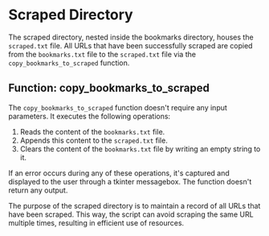 # Scraped Directory

The scraped directory, nested inside the bookmarks directory, houses the `scraped.txt` file. All URLs that have been successfully scraped are copied from the `bookmarks.txt` file to the `scraped.txt` file via the `copy_bookmarks_to_scraped` function. 

## Function: copy_bookmarks_to_scraped

The `copy_bookmarks_to_scraped` function doesn't require any input parameters. It executes the following operations:

1. Reads the content of the `bookmarks.txt` file.
2. Appends this content to the `scraped.txt` file.
3. Clears the content of the `bookmarks.txt` file by writing an empty string to it.

If an error occurs during any of these operations, it's captured and displayed to the user through a tkinter messagebox. The function doesn't return any output.

The purpose of the scraped directory is to maintain a record of all URLs that have been scraped. This way, the script can avoid scraping the same URL multiple times, resulting in efficient use of resources.

